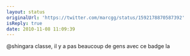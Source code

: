 ```yaml
---
layout: status
originalUrl: 'https://twitter.com/marcgg/status/1592178870587392'
isReply: true
date: 2010-11-08 11:09:39
---
```


@shingara classe, il y a pas beaucoup de gens avec ce badge la
